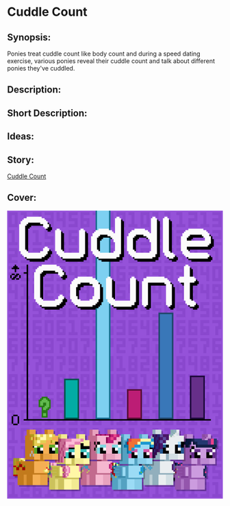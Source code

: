 # Cuddle Count

## Synopsis:
Ponies treat cuddle count like body count and during a speed dating exercise, various ponies reveal their cuddle count and talk about different ponies they've cuddled.

## Description:


## Short Description:


## Ideas:


## Story:
[Cuddle Count](./cuddle-count.md)

## Cover:
![cover](./cuddle-count-cover-upscaled.png)
